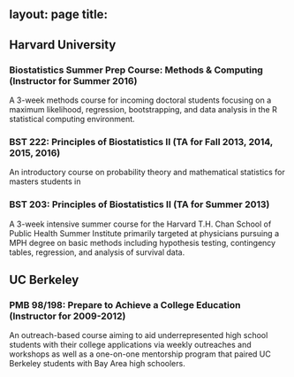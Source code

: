 layout: page
title: 
---



## Harvard University ##

### Biostatistics Summer Prep Course: Methods & Computing (Instructor for Summer 2016) ###

A 3-week methods course for incoming doctoral students focusing on a maximum likelihood,
		regression, bootstrapping, and data analysis in the R statistical computing environment.

### BST 222: Principles of Biostatistics II (TA for Fall 2013, 2014, 2015, 2016) ###

An introductory course on probability theory and mathematical statistics for masters students in 
    
### BST 203: Principles of Biostatistics II (TA for Summer 2013) ###
A 3-week intensive 
		summer course for the Harvard T.H. Chan School of Public Health Summer Institute primarily targeted at
		physicians pursuing a MPH degree on basic methods including hypothesis testing, contingency tables,
		regression, and analysis of survival data. 
	
  ## UC Berkeley ##
	
 ### PMB 98/198: Prepare to Achieve a College Education (Instructor for 2009-2012) ###
	

An outreach-based course aiming to aid underrepresented high school students with their college applications 
	via weekly outreaches and workshops as well as a one-on-one mentorship program that paired 
	UC Berkeley students with Bay Area high schoolers.
